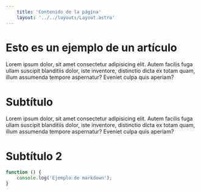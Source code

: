 ```yaml
---
    title: 'Contenido de la página'
    layout: '../../layouts/Layout.astro'
---
```


# Esto es un ejemplo de un artículo

Lorem ipsum dolor, sit amet consectetur adipisicing elit. Autem facilis fuga ullam suscipit blanditiis dolor, iste inventore, distinctio dicta ex totam quam, illum assumenda tempore aspernatur? Eveniet culpa quis aperiam?

# Subtítulo

Lorem ipsum dolor, sit amet consectetur adipisicing elit. Autem facilis fuga ullam suscipit blanditiis dolor, iste inventore, distinctio dicta ex totam quam, illum assumenda tempore aspernatur? Eveniet culpa quis aperiam?

# Subtítulo 2

```javascript
function () {
    console.log('Ejemplo de markdown');
}
```
